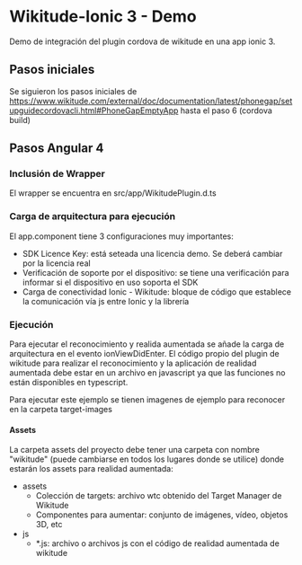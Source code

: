 # Wikitude-Ionic 3 - Demo

Demo de integración del plugin cordova de wikitude en una app ionic 3.

## Pasos iniciales

Se siguieron los pasos iniciales de https://www.wikitude.com/external/doc/documentation/latest/phonegap/setupguidecordovacli.html#PhoneGapEmptyApp hasta el paso 6 (cordova build)

## Pasos Angular 4

### Inclusión de Wrapper

El wrapper se encuentra en src/app/WikitudePlugin.d.ts

### Carga de arquitectura para ejecución

El app.component tiene 3 configuraciones muy importantes:

- SDK Licence Key: está seteada una licencia demo. Se deberá cambiar por la licencia real
- Verificación de soporte por el dispositivo: se tiene una verificación para informar si el dispositivo en uso soporta el SDK
- Carga de conectividad Ionic - Wikitude: bloque de código que establece la comunicación vía js entre Ionic y la librería

### Ejecución

Para ejecutar el reconocimiento y realida aumentada se añade la carga de arquitectura en el evento ionViewDidEnter. El código propio del plugin de wikitude para realizar el reconocimiento y la aplicación de realidad aumentada debe estar en un archivo en javascript ya que las funciones no están disponibles en typescript.

Para ejecutar este ejemplo se tienen imagenes de ejemplo para reconocer en la carpeta target-images

#### Assets 

La carpeta assets del proyecto debe tener una carpeta con nombre "wikitude" (puede cambiarse en todos los lugares donde se utilice) donde estarán los assets para realidad aumentada: 

+ assets
  + Colección de targets: archivo wtc obtenido del Target Manager de Wikitude
  + Componentes para aumentar: conjunto de imágenes, vídeo, objetos 3D, etc
+ js 
  + *.js: archivo o archivos js con el código de realidad aumentada de wikitude
